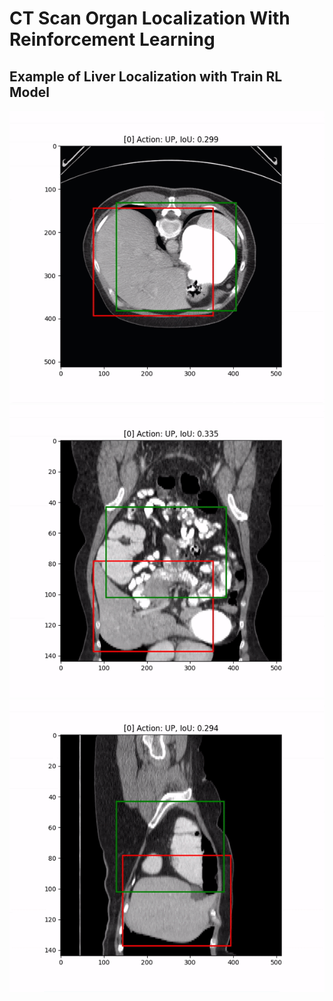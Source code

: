 # CT Scan Organ Localization With Reinforcement Learning

## Example of Liver Localization with Train RL Model
![Axial View](https://github.com/ykxxx/CT-Organ-Localization-With-Reinforcement-Learning/blob/main/image/liver-localization-example1.gif)
![Coronal View](https://github.com/ykxxx/CT-Organ-Localization-With-Reinforcement-Learning/blob/main/image/liver-localization-example2.gif)
![Sagittal View](https://github.com/ykxxx/CT-Organ-Localization-With-Reinforcement-Learning/blob/main/image/liver-localization-example3.gif)
